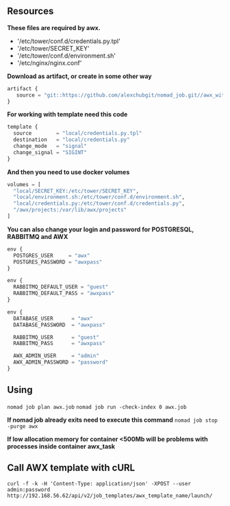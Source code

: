 ## Resources
**These files are required by awx.**

- '/etc/tower/conf.d/credentials.py.tpl'
- '/etc/tower/SECRET_KEY'
- '/etc/tower/conf.d/environment.sh'
- '/etc/nginx/nginx.conf'

**Download as artifact, or create in some other way**
```python
artifact {
   source = "git::https://github.com/alexchubgit/nomad_job.git//awx_with_vars_templates"
}
```

**For working with template need this code**
```python
template {
  source        = "local/credentials.py.tpl"
  destination   = "local/credentials.py"
  change_mode   = "signal"
  change_signal = "SIGINT"
}
```

**And then you need to use docker volumes**
```python
volumes = [
  "local/SECRET_KEY:/etc/tower/SECRET_KEY",
  "local/environment.sh:/etc/tower/conf.d/environment.sh",
  "local/credentials.py:/etc/tower/conf.d/credentials.py",
  "/awx/projects:/var/lib/awx/projects"
]
```

**You can also change your login and password for POSTGRESQL, RABBITMQ and AWX**
```python
env {
  POSTGRES_USER     = "awx"
  POSTGRES_PASSWORD = "awxpass"
}

env {
  RABBITMQ_DEFAULT_USER = "guest"
  RABBITMQ_DEFAULT_PASS = "awxpass"
}

env {
  DATABASE_USER      = "awx"
  DATABASE_PASSWORD  = "awxpass"

  RABBITMQ_USER      = "guest"
  RABBITMQ_PASS      = "awxpass"

  AWX_ADMIN_USER     = "admin"
  AWX_ADMIN_PASSWORD = "password"
}
```

## Using

`nomad job plan awx.job`
`nomad job run -check-index 0 awx.job`

**If nomad job already exits need to execute this command**
`nomad job stop -purge awx`

**If low allocation memory for container <500Mb will be problems with processes inside container awx_task**


## Call AWX template with cURL
`curl -f -k -H 'Content-Type: application/json' -XPOST --user admin:password http://192.168.56.62/api/v2/job_templates/awx_template_name/launch/`

